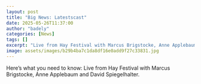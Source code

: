```yaml
---
layout: post
title: "Big News: Latestscast"
date: 2025-05-26T11:37:00
author: "badely"
categories: [News]
tags: []
excerpt: "Live from Hay Festival with Marcus Brigstocke, Anne Applebaum and David Spiegelhalter."
image: assets/images/b29b4ba7c1da8df16e0add9f27c33831.jpg
---
```


Here’s what you need to know: Live from Hay Festival with Marcus Brigstocke, Anne Applebaum and David Spiegelhalter.

